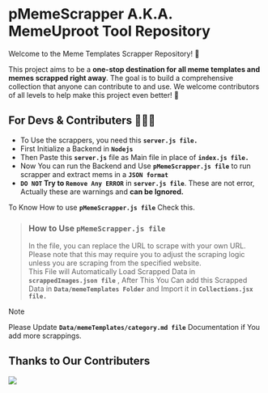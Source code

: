 # pMemeScrapper A.K.A. MemeUproot Tool Repository

Welcome to the Meme Templates Scrapper Repository! 🚀

This project aims to be a **one-stop destination for all meme templates and memes scrapped right away**. The goal is to build a comprehensive collection that anyone can contribute to and use. We welcome contributors of all levels to help make this project even better! 🙌 


## For Devs & Contributers 🧑🏻‍💻
- To Use the scrappers, you need this **`server.js file.`**  
- First Initialize a Backend in **`Nodejs`**
- Then Paste this **`server.js`** file as Main file in place of **`index.js file.`**
- Now You can run the Backend and Use **`pMemeScrapper.js file`** to run scrapper and extract mems in a **`JSON format`**
- **`DO NOT` Try to `Remove Any ERROR`** in **`server.js file`**. These are not error, Actually these are warnings and **can be Ignored.**

To Know How to use **`pMemeScrapper.js file`** Check this.

> ### How to Use **`pMemeScrapper.js file`** <br>
> In the file, you can replace the URL to scrape with your own URL. Please note that this may require you to adjust the scraping logic unless you are scraping from the specified website. <br>
> This File will Automatically Load Scrapped Data in **`scrappedImages.json file`** , After This You Can add this Scrapped Data in **`Data/memeTemplates Folder`** and Import it in **`Collections.jsx file.`**

> [!NOTE]
> Please Update **`Data/memeTemplates/category.md file`** Documentation if You add more scrappings.

## Thanks to Our Contributers

<a href="https://github.com/piyushpatelcodes/Meme-Uproot/graphs/contributors">
  <img src="https://contrib.rocks/image?repo=piyushpatelcodes/Meme-Uproot" />
</a>

